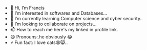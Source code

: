 - 👋 Hi, I’m Francis
- 👀 I’m interested in softwares and Databases...
- 🌱 I’m currently learning Computer science and cyber security..
- 💞️ I’m looking to collaborate on projects...
- 📫 How to reach me here's my linked in profile link.
- 😄 Pronouns:.he obviously 😂
- ⚡ Fun fact: I love cats😩😸..

<!---
introvertf/introvertf is a ✨ special ✨ repository because its `README.md` (this file) appears on your GitHub profile.
You can click the Preview link to take a look at your changes.
--->
